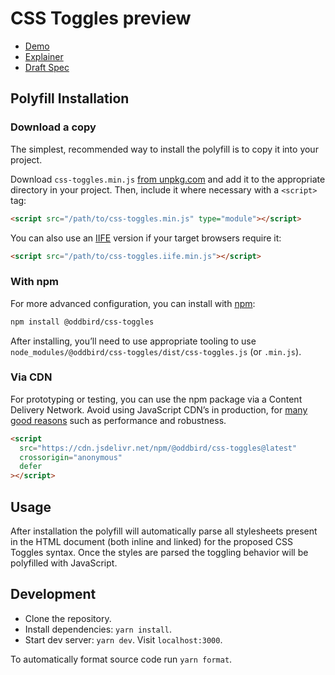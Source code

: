 # CSS Toggles preview

- [Demo](https://toggles.oddbird.net)
- [Explainer](https://css.oddbird.net/toggles/explainer/)
- [Draft Spec](https://tabatkins.github.io/css-toggle/)

## Polyfill Installation

### Download a copy

The simplest, recommended way to install the polyfill is to copy it into your
project.

Download `css-toggles.min.js` [from
unpkg.com](https://unpkg.com/browse/@oddbird/css-toggles/dist/) and add it to
the appropriate directory in your project. Then, include it where necessary with
a `<script>` tag:

```html
<script src="/path/to/css-toggles.min.js" type="module"></script>
```

You can also use an
[IIFE](https://developer.mozilla.org/en-US/docs/Glossary/IIFE) version if your
target browsers require it:

```html
<script src="/path/to/css-toggles.iife.min.js"></script>
```

### With npm

For more advanced configuration, you can install with
[npm](https://www.npmjs.com/):

```sh
npm install @oddbird/css-toggles
```

After installing, you’ll need to use appropriate tooling to use `node_modules/@oddbird/css-toggles/dist/css-toggles.js` (or `.min.js`).

### Via CDN

For prototyping or testing, you can use the npm package via a Content Delivery
Network. Avoid using JavaScript CDN’s in production, for [many good
reasons](https://blog.wesleyac.com/posts/why-not-javascript-cdn) such as
performance and robustness.

```html
<script
  src="https://cdn.jsdelivr.net/npm/@oddbird/css-toggles@latest"
  crossorigin="anonymous"
  defer
></script>
```

## Usage

After installation the polyfill will automatically parse all stylesheets present
in the HTML document (both inline and linked) for the proposed CSS Toggles
syntax. Once the styles are parsed the toggling behavior will be polyfilled with
JavaScript.

## Development

- Clone the repository.
- Install dependencies: `yarn install`.
- Start dev server: `yarn dev`. Visit `localhost:3000`.

To automatically format source code run `yarn format`.
